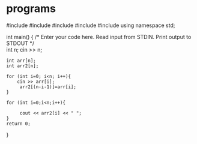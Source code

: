 # programs
#include <cmath>
#include <cstdio>
#include <vector>
#include <iostream>
#include <algorithm>
using namespace std;


int main() {
    /* Enter your code here. Read input from STDIN. Print output to STDOUT */   
     int n;
    cin >> n;

    int arr[n];
    int arr2[n];
  
    for (int i=0; i<n; i++){
        cin >> arr[i];
         arr2[(n-i-1)]=arr[i];
    } 
    
    for (int i=0;i<n;i++){
        
         cout << arr2[i] << " ";
    }
    return 0;
}
